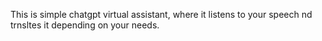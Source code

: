 This is  simple chatgpt virtual assistant, where it listens to your speech nd trnsltes it depending on your needs. 
